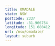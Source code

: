 ```yaml
---
title: OMADALE
state: NSW
postcode: 2337
latitude: -31.966754
longitude: 151.080412
url: /nsw/omadale/
layout: suburb
---
```

